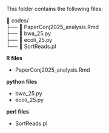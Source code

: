 

This folder contains the following files:  

📂 codes/  
├── 📄 PaperConj2025_analysis.Rmd  
├── 📄 bwa_25.py  
├── 📄 ecoli_25.py  
└── 📄 SortReads.pl  

**R files**
- PaperConj2025_analysis.Rmd

**python files**
- bwa_25.py
- ecoli_25.py

**perl files**  
- SortReads.pl

